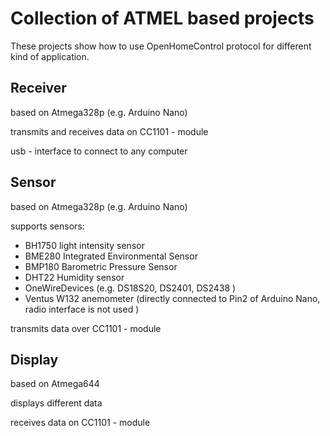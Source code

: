 # Collection of ATMEL based projects

These projects show how to use OpenHomeControl protocol for different kind of application.

## Receiver
based on Atmega328p (e.g. Arduino Nano)

transmits and receives data on CC1101 - module

usb - interface to connect to any computer

## Sensor
based on Atmega328p (e.g. Arduino Nano)

supports sensors:
* BH1750 light intensity sensor
* BME280 Integrated Environmental Sensor
* BMP180  Barometric Pressure Sensor 
* DHT22 Humidity sensor
* OneWireDevices (e.g. DS18S20, DS2401, DS2438 )
* Ventus W132 anemometer (directly connected to Pin2 of Arduino Nano, radio interface is not used )

transmits data over CC1101 - module

## Display
based on Atmega644

displays different data

receives data on CC1101 - module